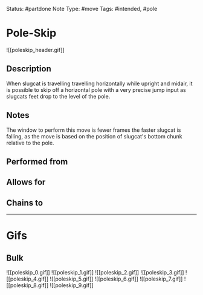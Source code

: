 Status: #partdone 
Note Type: #move
Tags: #intended, #pole 

# Pole-Skip
![[poleskip_header.gif]]
## Description
When slugcat is travelling travelling horizontally while upright and midair, it is possible to skip off a horizontal pole with a very precise jump input as slugcats feet drop to the level of the pole.

## Notes
The window to perform this move is fewer frames the faster slugcat is falling, as the move is based on the position of slugcat's bottom chunk relative to the pole.

## Performed from


## Allows for


## Chains to


___
# Gifs
## Bulk
![[poleskip_0.gif]]
![[poleskip_1.gif]]
![[poleskip_2.gif]]
![[poleskip_3.gif]]
![[poleskip_4.gif]]
![[poleskip_5.gif]]
![[poleskip_6.gif]]
![[poleskip_7.gif]]
![[poleskip_8.gif]]
![[poleskip_9.gif]]